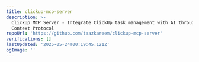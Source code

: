 ```yaml
---
title: clickup-mcp-server
description: >-
  ClickUp MCP Server - Integrate ClickUp task management with AI through Model
  Context Protocol
repoUrl: 'https://github.com/taazkareem/clickup-mcp-server'
verifications: []
lastUpdated: '2025-05-24T00:19:45.121Z'
ogImage: ''
---
```


